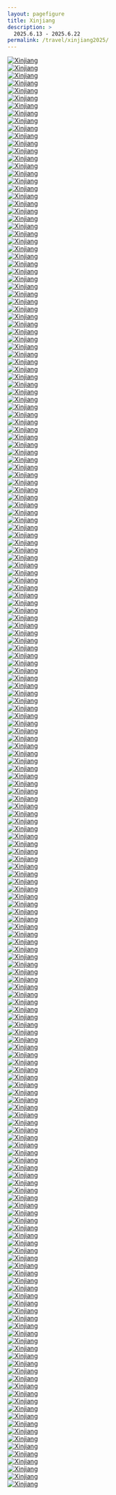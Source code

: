```yaml
---
layout: pagefigure
title: Xinjiang
description: >
  2025.6.13 - 2025.6.22
permalink: /travel/xinjiang2025/
---
```


<div class="figure-grid">
<div class="figure-grid-sizer"></div>
<div class="figure-grid-item">
        <a href="https://travelfigure.rayleigh-lin.top/2025/Xinjiang/_RAY7546-已增强-降噪.webp" data-lightbox="roadtrip" class="image-link">
        <img class="lozad" 
             data-src="https://travelfigure.rayleigh-lin.top/2025/XinjiangC/_RAY7546-已增强-降噪.webp"
             alt="Xinjiang"/>
        </a>
</div>
<div class="figure-grid-item">
        <a href="https://travelfigure.rayleigh-lin.top/2025/Xinjiang/_RAY7872-已增强-降噪.webp" data-lightbox="roadtrip" class="image-link">
        <img class="lozad" 
             data-src="https://travelfigure.rayleigh-lin.top/2025/XinjiangC/_RAY7872-已增强-降噪.webp"
             alt="Xinjiang"/>
        </a>
</div>
<div class="figure-grid-item">
        <a href="https://travelfigure.rayleigh-lin.top/2025/Xinjiang/_RAY6845-已增强-降噪.webp" data-lightbox="roadtrip" class="image-link">
        <img class="lozad" 
             data-src="https://travelfigure.rayleigh-lin.top/2025/XinjiangC/_RAY6845-已增强-降噪.webp"
             alt="Xinjiang"/>
        </a>
</div>
<div class="figure-grid-item">
        <a href="https://travelfigure.rayleigh-lin.top/2025/Xinjiang/_RAY7518-已增强-降噪.webp" data-lightbox="roadtrip" class="image-link">
        <img class="lozad" 
             data-src="https://travelfigure.rayleigh-lin.top/2025/XinjiangC/_RAY7518-已增强-降噪.webp"
             alt="Xinjiang"/>
        </a>
</div>
<div class="figure-grid-item">
        <a href="https://travelfigure.rayleigh-lin.top/2025/Xinjiang/_RAY8492-已增强-降噪.webp" data-lightbox="roadtrip" class="image-link">
        <img class="lozad" 
             data-src="https://travelfigure.rayleigh-lin.top/2025/XinjiangC/_RAY8492-已增强-降噪.webp"
             alt="Xinjiang"/>
        </a>
</div>
<div class="figure-grid-item">
        <a href="https://travelfigure.rayleigh-lin.top/2025/Xinjiang/_RAY7601-已增强-降噪.webp" data-lightbox="roadtrip" class="image-link">
        <img class="lozad" 
             data-src="https://travelfigure.rayleigh-lin.top/2025/XinjiangC/_RAY7601-已增强-降噪.webp"
             alt="Xinjiang"/>
        </a>
</div>
<div class="figure-grid-item">
        <a href="https://travelfigure.rayleigh-lin.top/2025/Xinjiang/_RAY8092-已增强-降噪.webp" data-lightbox="roadtrip" class="image-link">
        <img class="lozad" 
             data-src="https://travelfigure.rayleigh-lin.top/2025/XinjiangC/_RAY8092-已增强-降噪.webp"
             alt="Xinjiang"/>
        </a>
</div>
<div class="figure-grid-item">
        <a href="https://travelfigure.rayleigh-lin.top/2025/Xinjiang/_RAY7243-已增强-降噪.webp" data-lightbox="roadtrip" class="image-link">
        <img class="lozad" 
             data-src="https://travelfigure.rayleigh-lin.top/2025/XinjiangC/_RAY7243-已增强-降噪.webp"
             alt="Xinjiang"/>
        </a>
</div>
<div class="figure-grid-item">
        <a href="https://travelfigure.rayleigh-lin.top/2025/Xinjiang/_RAY7344-已增强-降噪.webp" data-lightbox="roadtrip" class="image-link">
        <img class="lozad" 
             data-src="https://travelfigure.rayleigh-lin.top/2025/XinjiangC/_RAY7344-已增强-降噪.webp"
             alt="Xinjiang"/>
        </a>
</div>
<div class="figure-grid-item">
        <a href="https://travelfigure.rayleigh-lin.top/2025/Xinjiang/_RAY6862-已增强-降噪.webp" data-lightbox="roadtrip" class="image-link">
        <img class="lozad" 
             data-src="https://travelfigure.rayleigh-lin.top/2025/XinjiangC/_RAY6862-已增强-降噪.webp"
             alt="Xinjiang"/>
        </a>
</div>
<div class="figure-grid-item">
        <a href="https://travelfigure.rayleigh-lin.top/2025/Xinjiang/_RAY7942-Pano.webp" data-lightbox="roadtrip" class="image-link">
        <img class="lozad" 
             data-src="https://travelfigure.rayleigh-lin.top/2025/XinjiangC/_RAY7942-Pano.webp"
             alt="Xinjiang"/>
        </a>
</div>
<div class="figure-grid-item">
        <a href="https://travelfigure.rayleigh-lin.top/2025/Xinjiang/_RAY7334-已增强-降噪.webp" data-lightbox="roadtrip" class="image-link">
        <img class="lozad" 
             data-src="https://travelfigure.rayleigh-lin.top/2025/XinjiangC/_RAY7334-已增强-降噪.webp"
             alt="Xinjiang"/>
        </a>
</div>
<div class="figure-grid-item">
        <a href="https://travelfigure.rayleigh-lin.top/2025/Xinjiang/_RAY6850-已增强-降噪.webp" data-lightbox="roadtrip" class="image-link">
        <img class="lozad" 
             data-src="https://travelfigure.rayleigh-lin.top/2025/XinjiangC/_RAY6850-已增强-降噪.webp"
             alt="Xinjiang"/>
        </a>
</div>
<div class="figure-grid-item">
        <a href="https://travelfigure.rayleigh-lin.top/2025/Xinjiang/_RAY7299-已增强-降噪.webp" data-lightbox="roadtrip" class="image-link">
        <img class="lozad" 
             data-src="https://travelfigure.rayleigh-lin.top/2025/XinjiangC/_RAY7299-已增强-降噪.webp"
             alt="Xinjiang"/>
        </a>
</div>
<div class="figure-grid-item">
        <a href="https://travelfigure.rayleigh-lin.top/2025/Xinjiang/_RAY8487-已增强-降噪.webp" data-lightbox="roadtrip" class="image-link">
        <img class="lozad" 
             data-src="https://travelfigure.rayleigh-lin.top/2025/XinjiangC/_RAY8487-已增强-降噪.webp"
             alt="Xinjiang"/>
        </a>
</div>
<div class="figure-grid-item">
        <a href="https://travelfigure.rayleigh-lin.top/2025/Xinjiang/_RAY8518-已增强-降噪.webp" data-lightbox="roadtrip" class="image-link">
        <img class="lozad" 
             data-src="https://travelfigure.rayleigh-lin.top/2025/XinjiangC/_RAY8518-已增强-降噪.webp"
             alt="Xinjiang"/>
        </a>
</div>
<div class="figure-grid-item">
        <a href="https://travelfigure.rayleigh-lin.top/2025/Xinjiang/_RAY7599-已增强-降噪.webp" data-lightbox="roadtrip" class="image-link">
        <img class="lozad" 
             data-src="https://travelfigure.rayleigh-lin.top/2025/XinjiangC/_RAY7599-已增强-降噪.webp"
             alt="Xinjiang"/>
        </a>
</div>
<div class="figure-grid-item">
        <a href="https://travelfigure.rayleigh-lin.top/2025/Xinjiang/_RAY7900-已增强-降噪.webp" data-lightbox="roadtrip" class="image-link">
        <img class="lozad" 
             data-src="https://travelfigure.rayleigh-lin.top/2025/XinjiangC/_RAY7900-已增强-降噪.webp"
             alt="Xinjiang"/>
        </a>
</div>
<div class="figure-grid-item">
        <a href="https://travelfigure.rayleigh-lin.top/2025/Xinjiang/_RAY7444-已增强-降噪.webp" data-lightbox="roadtrip" class="image-link">
        <img class="lozad" 
             data-src="https://travelfigure.rayleigh-lin.top/2025/XinjiangC/_RAY7444-已增强-降噪.webp"
             alt="Xinjiang"/>
        </a>
</div>
<div class="figure-grid-item">
        <a href="https://travelfigure.rayleigh-lin.top/2025/Xinjiang/_RAY7114-已增强-降噪.webp" data-lightbox="roadtrip" class="image-link">
        <img class="lozad" 
             data-src="https://travelfigure.rayleigh-lin.top/2025/XinjiangC/_RAY7114-已增强-降噪.webp"
             alt="Xinjiang"/>
        </a>
</div>
<div class="figure-grid-item">
        <a href="https://travelfigure.rayleigh-lin.top/2025/Xinjiang/_RAY8101-已增强-降噪.webp" data-lightbox="roadtrip" class="image-link">
        <img class="lozad" 
             data-src="https://travelfigure.rayleigh-lin.top/2025/XinjiangC/_RAY8101-已增强-降噪.webp"
             alt="Xinjiang"/>
        </a>
</div>
<div class="figure-grid-item">
        <a href="https://travelfigure.rayleigh-lin.top/2025/Xinjiang/_RAY7556-已增强-降噪.webp" data-lightbox="roadtrip" class="image-link">
        <img class="lozad" 
             data-src="https://travelfigure.rayleigh-lin.top/2025/XinjiangC/_RAY7556-已增强-降噪.webp"
             alt="Xinjiang"/>
        </a>
</div>
<div class="figure-grid-item">
        <a href="https://travelfigure.rayleigh-lin.top/2025/Xinjiang/_RAY8421-已增强-降噪.webp" data-lightbox="roadtrip" class="image-link">
        <img class="lozad" 
             data-src="https://travelfigure.rayleigh-lin.top/2025/XinjiangC/_RAY8421-已增强-降噪.webp"
             alt="Xinjiang"/>
        </a>
</div>
<div class="figure-grid-item">
        <a href="https://travelfigure.rayleigh-lin.top/2025/Xinjiang/_RAY7741-已增强-降噪.webp" data-lightbox="roadtrip" class="image-link">
        <img class="lozad" 
             data-src="https://travelfigure.rayleigh-lin.top/2025/XinjiangC/_RAY7741-已增强-降噪.webp"
             alt="Xinjiang"/>
        </a>
</div>
<div class="figure-grid-item">
        <a href="https://travelfigure.rayleigh-lin.top/2025/Xinjiang/_RAY7578-已增强-降噪.webp" data-lightbox="roadtrip" class="image-link">
        <img class="lozad" 
             data-src="https://travelfigure.rayleigh-lin.top/2025/XinjiangC/_RAY7578-已增强-降噪.webp"
             alt="Xinjiang"/>
        </a>
</div>
<div class="figure-grid-item">
        <a href="https://travelfigure.rayleigh-lin.top/2025/Xinjiang/_RAY7636-已增强-降噪.webp" data-lightbox="roadtrip" class="image-link">
        <img class="lozad" 
             data-src="https://travelfigure.rayleigh-lin.top/2025/XinjiangC/_RAY7636-已增强-降噪.webp"
             alt="Xinjiang"/>
        </a>
</div>
<div class="figure-grid-item">
        <a href="https://travelfigure.rayleigh-lin.top/2025/Xinjiang/_RAY7754-已增强-降噪.webp" data-lightbox="roadtrip" class="image-link">
        <img class="lozad" 
             data-src="https://travelfigure.rayleigh-lin.top/2025/XinjiangC/_RAY7754-已增强-降噪.webp"
             alt="Xinjiang"/>
        </a>
</div>
<div class="figure-grid-item">
        <a href="https://travelfigure.rayleigh-lin.top/2025/Xinjiang/_RAY7289-已增强-降噪.webp" data-lightbox="roadtrip" class="image-link">
        <img class="lozad" 
             data-src="https://travelfigure.rayleigh-lin.top/2025/XinjiangC/_RAY7289-已增强-降噪.webp"
             alt="Xinjiang"/>
        </a>
</div>
<div class="figure-grid-item">
        <a href="https://travelfigure.rayleigh-lin.top/2025/Xinjiang/_RAY7404.webp" data-lightbox="roadtrip" class="image-link">
        <img class="lozad" 
             data-src="https://travelfigure.rayleigh-lin.top/2025/XinjiangC/_RAY7404.webp"
             alt="Xinjiang"/>
        </a>
</div>
<div class="figure-grid-item">
        <a href="https://travelfigure.rayleigh-lin.top/2025/Xinjiang/_RAY7998-已增强-降噪.webp" data-lightbox="roadtrip" class="image-link">
        <img class="lozad" 
             data-src="https://travelfigure.rayleigh-lin.top/2025/XinjiangC/_RAY7998-已增强-降噪.webp"
             alt="Xinjiang"/>
        </a>
</div>
<div class="figure-grid-item">
        <a href="https://travelfigure.rayleigh-lin.top/2025/Xinjiang/_RAY7190-已增强-降噪.webp" data-lightbox="roadtrip" class="image-link">
        <img class="lozad" 
             data-src="https://travelfigure.rayleigh-lin.top/2025/XinjiangC/_RAY7190-已增强-降噪.webp"
             alt="Xinjiang"/>
        </a>
</div>
<div class="figure-grid-item">
        <a href="https://travelfigure.rayleigh-lin.top/2025/Xinjiang/_RAY7716-已增强-降噪.webp" data-lightbox="roadtrip" class="image-link">
        <img class="lozad" 
             data-src="https://travelfigure.rayleigh-lin.top/2025/XinjiangC/_RAY7716-已增强-降噪.webp"
             alt="Xinjiang"/>
        </a>
</div>
<div class="figure-grid-item">
        <a href="https://travelfigure.rayleigh-lin.top/2025/Xinjiang/_RAY7604-已增强-降噪.webp" data-lightbox="roadtrip" class="image-link">
        <img class="lozad" 
             data-src="https://travelfigure.rayleigh-lin.top/2025/XinjiangC/_RAY7604-已增强-降噪.webp"
             alt="Xinjiang"/>
        </a>
</div>
<div class="figure-grid-item">
        <a href="https://travelfigure.rayleigh-lin.top/2025/Xinjiang/_RAY7295-已增强-降噪.webp" data-lightbox="roadtrip" class="image-link">
        <img class="lozad" 
             data-src="https://travelfigure.rayleigh-lin.top/2025/XinjiangC/_RAY7295-已增强-降噪.webp"
             alt="Xinjiang"/>
        </a>
</div>
<div class="figure-grid-item">
        <a href="https://travelfigure.rayleigh-lin.top/2025/Xinjiang/_RAY7845-已增强-降噪.webp" data-lightbox="roadtrip" class="image-link">
        <img class="lozad" 
             data-src="https://travelfigure.rayleigh-lin.top/2025/XinjiangC/_RAY7845-已增强-降噪.webp"
             alt="Xinjiang"/>
        </a>
</div>
<div class="figure-grid-item">
        <a href="https://travelfigure.rayleigh-lin.top/2025/Xinjiang/_RAY7309-已增强-降噪.webp" data-lightbox="roadtrip" class="image-link">
        <img class="lozad" 
             data-src="https://travelfigure.rayleigh-lin.top/2025/XinjiangC/_RAY7309-已增强-降噪.webp"
             alt="Xinjiang"/>
        </a>
</div>
<div class="figure-grid-item">
        <a href="https://travelfigure.rayleigh-lin.top/2025/Xinjiang/_RAY7333-Pano.webp" data-lightbox="roadtrip" class="image-link">
        <img class="lozad" 
             data-src="https://travelfigure.rayleigh-lin.top/2025/XinjiangC/_RAY7333-Pano.webp"
             alt="Xinjiang"/>
        </a>
</div>
<div class="figure-grid-item">
        <a href="https://travelfigure.rayleigh-lin.top/2025/Xinjiang/_RAY8539-已增强-降噪.webp" data-lightbox="roadtrip" class="image-link">
        <img class="lozad" 
             data-src="https://travelfigure.rayleigh-lin.top/2025/XinjiangC/_RAY8539-已增强-降噪.webp"
             alt="Xinjiang"/>
        </a>
</div>
<div class="figure-grid-item">
        <a href="https://travelfigure.rayleigh-lin.top/2025/Xinjiang/_RAY7102-已增强-降噪.webp" data-lightbox="roadtrip" class="image-link">
        <img class="lozad" 
             data-src="https://travelfigure.rayleigh-lin.top/2025/XinjiangC/_RAY7102-已增强-降噪.webp"
             alt="Xinjiang"/>
        </a>
</div>
<div class="figure-grid-item">
        <a href="https://travelfigure.rayleigh-lin.top/2025/Xinjiang/_RAY8088-已增强-降噪.webp" data-lightbox="roadtrip" class="image-link">
        <img class="lozad" 
             data-src="https://travelfigure.rayleigh-lin.top/2025/XinjiangC/_RAY8088-已增强-降噪.webp"
             alt="Xinjiang"/>
        </a>
</div>
<div class="figure-grid-item">
        <a href="https://travelfigure.rayleigh-lin.top/2025/Xinjiang/_RAY7060-已增强-降噪.webp" data-lightbox="roadtrip" class="image-link">
        <img class="lozad" 
             data-src="https://travelfigure.rayleigh-lin.top/2025/XinjiangC/_RAY7060-已增强-降噪.webp"
             alt="Xinjiang"/>
        </a>
</div>
<div class="figure-grid-item">
        <a href="https://travelfigure.rayleigh-lin.top/2025/Xinjiang/_RAY8167-已增强-降噪.webp" data-lightbox="roadtrip" class="image-link">
        <img class="lozad" 
             data-src="https://travelfigure.rayleigh-lin.top/2025/XinjiangC/_RAY8167-已增强-降噪.webp"
             alt="Xinjiang"/>
        </a>
</div>
<div class="figure-grid-item">
        <a href="https://travelfigure.rayleigh-lin.top/2025/Xinjiang/_RAY7757-已增强-降噪.webp" data-lightbox="roadtrip" class="image-link">
        <img class="lozad" 
             data-src="https://travelfigure.rayleigh-lin.top/2025/XinjiangC/_RAY7757-已增强-降噪.webp"
             alt="Xinjiang"/>
        </a>
</div>
<div class="figure-grid-item">
        <a href="https://travelfigure.rayleigh-lin.top/2025/Xinjiang/_RAY7365-已增强-降噪.webp" data-lightbox="roadtrip" class="image-link">
        <img class="lozad" 
             data-src="https://travelfigure.rayleigh-lin.top/2025/XinjiangC/_RAY7365-已增强-降噪.webp"
             alt="Xinjiang"/>
        </a>
</div>
<div class="figure-grid-item">
        <a href="https://travelfigure.rayleigh-lin.top/2025/Xinjiang/_RAY7635-已增强-降噪.webp" data-lightbox="roadtrip" class="image-link">
        <img class="lozad" 
             data-src="https://travelfigure.rayleigh-lin.top/2025/XinjiangC/_RAY7635-已增强-降噪.webp"
             alt="Xinjiang"/>
        </a>
</div>
<div class="figure-grid-item">
        <a href="https://travelfigure.rayleigh-lin.top/2025/Xinjiang/_RAY7419-已增强-降噪.webp" data-lightbox="roadtrip" class="image-link">
        <img class="lozad" 
             data-src="https://travelfigure.rayleigh-lin.top/2025/XinjiangC/_RAY7419-已增强-降噪.webp"
             alt="Xinjiang"/>
        </a>
</div>
<div class="figure-grid-item">
        <a href="https://travelfigure.rayleigh-lin.top/2025/Xinjiang/_RAY8259-已增强-降噪.webp" data-lightbox="roadtrip" class="image-link">
        <img class="lozad" 
             data-src="https://travelfigure.rayleigh-lin.top/2025/XinjiangC/_RAY8259-已增强-降噪.webp"
             alt="Xinjiang"/>
        </a>
</div>
<div class="figure-grid-item">
        <a href="https://travelfigure.rayleigh-lin.top/2025/Xinjiang/_RAY7019-已增强-降噪.webp" data-lightbox="roadtrip" class="image-link">
        <img class="lozad" 
             data-src="https://travelfigure.rayleigh-lin.top/2025/XinjiangC/_RAY7019-已增强-降噪.webp"
             alt="Xinjiang"/>
        </a>
</div>
<div class="figure-grid-item">
        <a href="https://travelfigure.rayleigh-lin.top/2025/Xinjiang/_RAY7037-已增强-降噪.webp" data-lightbox="roadtrip" class="image-link">
        <img class="lozad" 
             data-src="https://travelfigure.rayleigh-lin.top/2025/XinjiangC/_RAY7037-已增强-降噪.webp"
             alt="Xinjiang"/>
        </a>
</div>
<div class="figure-grid-item">
        <a href="https://travelfigure.rayleigh-lin.top/2025/Xinjiang/_RAY7391-已增强-降噪.webp" data-lightbox="roadtrip" class="image-link">
        <img class="lozad" 
             data-src="https://travelfigure.rayleigh-lin.top/2025/XinjiangC/_RAY7391-已增强-降噪.webp"
             alt="Xinjiang"/>
        </a>
</div>
<div class="figure-grid-item">
        <a href="https://travelfigure.rayleigh-lin.top/2025/Xinjiang/_RAY7070-已增强-降噪.webp" data-lightbox="roadtrip" class="image-link">
        <img class="lozad" 
             data-src="https://travelfigure.rayleigh-lin.top/2025/XinjiangC/_RAY7070-已增强-降噪.webp"
             alt="Xinjiang"/>
        </a>
</div>
<div class="figure-grid-item">
        <a href="https://travelfigure.rayleigh-lin.top/2025/Xinjiang/_RAY7769-已增强-降噪.webp" data-lightbox="roadtrip" class="image-link">
        <img class="lozad" 
             data-src="https://travelfigure.rayleigh-lin.top/2025/XinjiangC/_RAY7769-已增强-降噪.webp"
             alt="Xinjiang"/>
        </a>
</div>
<div class="figure-grid-item">
        <a href="https://travelfigure.rayleigh-lin.top/2025/Xinjiang/_RAY7305-已增强-降噪.webp" data-lightbox="roadtrip" class="image-link">
        <img class="lozad" 
             data-src="https://travelfigure.rayleigh-lin.top/2025/XinjiangC/_RAY7305-已增强-降噪.webp"
             alt="Xinjiang"/>
        </a>
</div>
<div class="figure-grid-item">
        <a href="https://travelfigure.rayleigh-lin.top/2025/Xinjiang/_RAY7958-已增强-降噪.webp" data-lightbox="roadtrip" class="image-link">
        <img class="lozad" 
             data-src="https://travelfigure.rayleigh-lin.top/2025/XinjiangC/_RAY7958-已增强-降噪.webp"
             alt="Xinjiang"/>
        </a>
</div>
<div class="figure-grid-item">
        <a href="https://travelfigure.rayleigh-lin.top/2025/Xinjiang/_RAY7737-已增强-降噪.webp" data-lightbox="roadtrip" class="image-link">
        <img class="lozad" 
             data-src="https://travelfigure.rayleigh-lin.top/2025/XinjiangC/_RAY7737-已增强-降噪.webp"
             alt="Xinjiang"/>
        </a>
</div>
<div class="figure-grid-item">
        <a href="https://travelfigure.rayleigh-lin.top/2025/Xinjiang/_RAY7625-已增强-降噪.webp" data-lightbox="roadtrip" class="image-link">
        <img class="lozad" 
             data-src="https://travelfigure.rayleigh-lin.top/2025/XinjiangC/_RAY7625-已增强-降噪.webp"
             alt="Xinjiang"/>
        </a>
</div>
<div class="figure-grid-item">
        <a href="https://travelfigure.rayleigh-lin.top/2025/Xinjiang/_RAY7375-已增强-降噪.webp" data-lightbox="roadtrip" class="image-link">
        <img class="lozad" 
             data-src="https://travelfigure.rayleigh-lin.top/2025/XinjiangC/_RAY7375-已增强-降噪.webp"
             alt="Xinjiang"/>
        </a>
</div>
<div class="figure-grid-item">
        <a href="https://travelfigure.rayleigh-lin.top/2025/Xinjiang/_RAY8484-已增强-降噪.webp" data-lightbox="roadtrip" class="image-link">
        <img class="lozad" 
             data-src="https://travelfigure.rayleigh-lin.top/2025/XinjiangC/_RAY8484-已增强-降噪.webp"
             alt="Xinjiang"/>
        </a>
</div>
<div class="figure-grid-item">
        <a href="https://travelfigure.rayleigh-lin.top/2025/Xinjiang/_RAY8529-已增强-降噪.webp" data-lightbox="roadtrip" class="image-link">
        <img class="lozad" 
             data-src="https://travelfigure.rayleigh-lin.top/2025/XinjiangC/_RAY8529-已增强-降噪.webp"
             alt="Xinjiang"/>
        </a>
</div>
<div class="figure-grid-item">
        <a href="https://travelfigure.rayleigh-lin.top/2025/Xinjiang/_RAY8322-已增强-降噪.webp" data-lightbox="roadtrip" class="image-link">
        <img class="lozad" 
             data-src="https://travelfigure.rayleigh-lin.top/2025/XinjiangC/_RAY8322-已增强-降噪.webp"
             alt="Xinjiang"/>
        </a>
</div>
<div class="figure-grid-item">
        <a href="https://travelfigure.rayleigh-lin.top/2025/Xinjiang/_RAY6861-已增强-降噪.webp" data-lightbox="roadtrip" class="image-link">
        <img class="lozad" 
             data-src="https://travelfigure.rayleigh-lin.top/2025/XinjiangC/_RAY6861-已增强-降噪.webp"
             alt="Xinjiang"/>
        </a>
</div>
<div class="figure-grid-item">
        <a href="https://travelfigure.rayleigh-lin.top/2025/Xinjiang/_RAY7135-已增强-降噪.webp" data-lightbox="roadtrip" class="image-link">
        <img class="lozad" 
             data-src="https://travelfigure.rayleigh-lin.top/2025/XinjiangC/_RAY7135-已增强-降噪.webp"
             alt="Xinjiang"/>
        </a>
</div>
<div class="figure-grid-item">
        <a href="https://travelfigure.rayleigh-lin.top/2025/Xinjiang/_RAY7415-已增强-降噪.webp" data-lightbox="roadtrip" class="image-link">
        <img class="lozad" 
             data-src="https://travelfigure.rayleigh-lin.top/2025/XinjiangC/_RAY7415-已增强-降噪.webp"
             alt="Xinjiang"/>
        </a>
</div>
<div class="figure-grid-item">
        <a href="https://travelfigure.rayleigh-lin.top/2025/Xinjiang/_RAY7145-已增强-降噪.webp" data-lightbox="roadtrip" class="image-link">
        <img class="lozad" 
             data-src="https://travelfigure.rayleigh-lin.top/2025/XinjiangC/_RAY7145-已增强-降噪.webp"
             alt="Xinjiang"/>
        </a>
</div>
<div class="figure-grid-item">
        <a href="https://travelfigure.rayleigh-lin.top/2025/Xinjiang/_RAY7722-已增强-降噪.webp" data-lightbox="roadtrip" class="image-link">
        <img class="lozad" 
             data-src="https://travelfigure.rayleigh-lin.top/2025/XinjiangC/_RAY7722-已增强-降噪.webp"
             alt="Xinjiang"/>
        </a>
</div>
<div class="figure-grid-item">
        <a href="https://travelfigure.rayleigh-lin.top/2025/Xinjiang/_RAY7356-Pano.webp" data-lightbox="roadtrip" class="image-link">
        <img class="lozad" 
             data-src="https://travelfigure.rayleigh-lin.top/2025/XinjiangC/_RAY7356-Pano.webp"
             alt="Xinjiang"/>
        </a>
</div>
<div class="figure-grid-item">
        <a href="https://travelfigure.rayleigh-lin.top/2025/Xinjiang/_RAY7065-已增强-降噪.webp" data-lightbox="roadtrip" class="image-link">
        <img class="lozad" 
             data-src="https://travelfigure.rayleigh-lin.top/2025/XinjiangC/_RAY7065-已增强-降噪.webp"
             alt="Xinjiang"/>
        </a>
</div>
<div class="figure-grid-item">
        <a href="https://travelfigure.rayleigh-lin.top/2025/Xinjiang/_RAY7107-已增强-降噪.webp" data-lightbox="roadtrip" class="image-link">
        <img class="lozad" 
             data-src="https://travelfigure.rayleigh-lin.top/2025/XinjiangC/_RAY7107-已增强-降噪.webp"
             alt="Xinjiang"/>
        </a>
</div>
<div class="figure-grid-item">
        <a href="https://travelfigure.rayleigh-lin.top/2025/Xinjiang/_RAY7767-已增强-降噪.webp" data-lightbox="roadtrip" class="image-link">
        <img class="lozad" 
             data-src="https://travelfigure.rayleigh-lin.top/2025/XinjiangC/_RAY7767-已增强-降噪.webp"
             alt="Xinjiang"/>
        </a>
</div>
<div class="figure-grid-item">
        <a href="https://travelfigure.rayleigh-lin.top/2025/Xinjiang/_RAY6911-已增强-降噪.webp" data-lightbox="roadtrip" class="image-link">
        <img class="lozad" 
             data-src="https://travelfigure.rayleigh-lin.top/2025/XinjiangC/_RAY6911-已增强-降噪.webp"
             alt="Xinjiang"/>
        </a>
</div>
<div class="figure-grid-item">
        <a href="https://travelfigure.rayleigh-lin.top/2025/Xinjiang/_RAY7956-已增强-降噪.webp" data-lightbox="roadtrip" class="image-link">
        <img class="lozad" 
             data-src="https://travelfigure.rayleigh-lin.top/2025/XinjiangC/_RAY7956-已增强-降噪.webp"
             alt="Xinjiang"/>
        </a>
</div>
<div class="figure-grid-item">
        <a href="https://travelfigure.rayleigh-lin.top/2025/Xinjiang/_RAY7269-已增强-降噪.webp" data-lightbox="roadtrip" class="image-link">
        <img class="lozad" 
             data-src="https://travelfigure.rayleigh-lin.top/2025/XinjiangC/_RAY7269-已增强-降噪.webp"
             alt="Xinjiang"/>
        </a>
</div>
<div class="figure-grid-item">
        <a href="https://travelfigure.rayleigh-lin.top/2025/Xinjiang/_RAY7669-已增强-降噪.webp" data-lightbox="roadtrip" class="image-link">
        <img class="lozad" 
             data-src="https://travelfigure.rayleigh-lin.top/2025/XinjiangC/_RAY7669-已增强-降噪.webp"
             alt="Xinjiang"/>
        </a>
</div>
<div class="figure-grid-item">
        <a href="https://travelfigure.rayleigh-lin.top/2025/Xinjiang/_RAY7170-已增强-降噪.webp" data-lightbox="roadtrip" class="image-link">
        <img class="lozad" 
             data-src="https://travelfigure.rayleigh-lin.top/2025/XinjiangC/_RAY7170-已增强-降噪.webp"
             alt="Xinjiang"/>
        </a>
</div>
<div class="figure-grid-item">
        <a href="https://travelfigure.rayleigh-lin.top/2025/Xinjiang/_RAY7542-已增强-降噪.webp" data-lightbox="roadtrip" class="image-link">
        <img class="lozad" 
             data-src="https://travelfigure.rayleigh-lin.top/2025/XinjiangC/_RAY7542-已增强-降噪.webp"
             alt="Xinjiang"/>
        </a>
</div>
<div class="figure-grid-item">
        <a href="https://travelfigure.rayleigh-lin.top/2025/Xinjiang/_RAY7781-Pano.webp" data-lightbox="roadtrip" class="image-link">
        <img class="lozad" 
             data-src="https://travelfigure.rayleigh-lin.top/2025/XinjiangC/_RAY7781-Pano.webp"
             alt="Xinjiang"/>
        </a>
</div>
<div class="figure-grid-item">
        <a href="https://travelfigure.rayleigh-lin.top/2025/Xinjiang/_RAY7445-已增强-降噪.webp" data-lightbox="roadtrip" class="image-link">
        <img class="lozad" 
             data-src="https://travelfigure.rayleigh-lin.top/2025/XinjiangC/_RAY7445-已增强-降噪.webp"
             alt="Xinjiang"/>
        </a>
</div>
<div class="figure-grid-item">
        <a href="https://travelfigure.rayleigh-lin.top/2025/Xinjiang/_RAY8450-已增强-降噪.webp" data-lightbox="roadtrip" class="image-link">
        <img class="lozad" 
             data-src="https://travelfigure.rayleigh-lin.top/2025/XinjiangC/_RAY8450-已增强-降噪.webp"
             alt="Xinjiang"/>
        </a>
</div>
<div class="figure-grid-item">
        <a href="https://travelfigure.rayleigh-lin.top/2025/Xinjiang/_RAY6892-Pano.webp" data-lightbox="roadtrip" class="image-link">
        <img class="lozad" 
             data-src="https://travelfigure.rayleigh-lin.top/2025/XinjiangC/_RAY6892-Pano.webp"
             alt="Xinjiang"/>
        </a>
</div>
<div class="figure-grid-item">
        <a href="https://travelfigure.rayleigh-lin.top/2025/Xinjiang/_RAY8483-已增强-降噪.webp" data-lightbox="roadtrip" class="image-link">
        <img class="lozad" 
             data-src="https://travelfigure.rayleigh-lin.top/2025/XinjiangC/_RAY8483-已增强-降噪.webp"
             alt="Xinjiang"/>
        </a>
</div>
<div class="figure-grid-item">
        <a href="https://travelfigure.rayleigh-lin.top/2025/Xinjiang/_RAY7496-已增强-降噪.webp" data-lightbox="roadtrip" class="image-link">
        <img class="lozad" 
             data-src="https://travelfigure.rayleigh-lin.top/2025/XinjiangC/_RAY7496-已增强-降噪.webp"
             alt="Xinjiang"/>
        </a>
</div>
<div class="figure-grid-item">
        <a href="https://travelfigure.rayleigh-lin.top/2025/Xinjiang/_RAY7393-已增强-降噪.webp" data-lightbox="roadtrip" class="image-link">
        <img class="lozad" 
             data-src="https://travelfigure.rayleigh-lin.top/2025/XinjiangC/_RAY7393-已增强-降噪.webp"
             alt="Xinjiang"/>
        </a>
</div>
<div class="figure-grid-item">
        <a href="https://travelfigure.rayleigh-lin.top/2025/Xinjiang/_RAY7598-已增强-降噪.webp" data-lightbox="roadtrip" class="image-link">
        <img class="lozad" 
             data-src="https://travelfigure.rayleigh-lin.top/2025/XinjiangC/_RAY7598-已增强-降噪.webp"
             alt="Xinjiang"/>
        </a>
</div>
<div class="figure-grid-item">
        <a href="https://travelfigure.rayleigh-lin.top/2025/Xinjiang/_RAY7109-已增强-降噪.webp" data-lightbox="roadtrip" class="image-link">
        <img class="lozad" 
             data-src="https://travelfigure.rayleigh-lin.top/2025/XinjiangC/_RAY7109-已增强-降噪.webp"
             alt="Xinjiang"/>
        </a>
</div>
<div class="figure-grid-item">
        <a href="https://travelfigure.rayleigh-lin.top/2025/Xinjiang/_RAY6866-已增强-降噪.webp" data-lightbox="roadtrip" class="image-link">
        <img class="lozad" 
             data-src="https://travelfigure.rayleigh-lin.top/2025/XinjiangC/_RAY6866-已增强-降噪.webp"
             alt="Xinjiang"/>
        </a>
</div>
<div class="figure-grid-item">
        <a href="https://travelfigure.rayleigh-lin.top/2025/Xinjiang/_RAY7429-已增强-降噪.webp" data-lightbox="roadtrip" class="image-link">
        <img class="lozad" 
             data-src="https://travelfigure.rayleigh-lin.top/2025/XinjiangC/_RAY7429-已增强-降噪.webp"
             alt="Xinjiang"/>
        </a>
</div>
<div class="figure-grid-item">
        <a href="https://travelfigure.rayleigh-lin.top/2025/Xinjiang/_RAY7072-已增强-降噪.webp" data-lightbox="roadtrip" class="image-link">
        <img class="lozad" 
             data-src="https://travelfigure.rayleigh-lin.top/2025/XinjiangC/_RAY7072-已增强-降噪.webp"
             alt="Xinjiang"/>
        </a>
</div>
<div class="figure-grid-item">
        <a href="https://travelfigure.rayleigh-lin.top/2025/Xinjiang/_RAY8537-已增强-降噪.webp" data-lightbox="roadtrip" class="image-link">
        <img class="lozad" 
             data-src="https://travelfigure.rayleigh-lin.top/2025/XinjiangC/_RAY8537-已增强-降噪.webp"
             alt="Xinjiang"/>
        </a>
</div>
<div class="figure-grid-item">
        <a href="https://travelfigure.rayleigh-lin.top/2025/Xinjiang/_RAY8455-已增强-降噪.webp" data-lightbox="roadtrip" class="image-link">
        <img class="lozad" 
             data-src="https://travelfigure.rayleigh-lin.top/2025/XinjiangC/_RAY8455-已增强-降噪.webp"
             alt="Xinjiang"/>
        </a>
</div>
<div class="figure-grid-item">
        <a href="https://travelfigure.rayleigh-lin.top/2025/Xinjiang/_RAY8425-已增强-降噪.webp" data-lightbox="roadtrip" class="image-link">
        <img class="lozad" 
             data-src="https://travelfigure.rayleigh-lin.top/2025/XinjiangC/_RAY8425-已增强-降噪.webp"
             alt="Xinjiang"/>
        </a>
</div>
<div class="figure-grid-item">
        <a href="https://travelfigure.rayleigh-lin.top/2025/Xinjiang/_RAY7995-已增强-降噪.webp" data-lightbox="roadtrip" class="image-link">
        <img class="lozad" 
             data-src="https://travelfigure.rayleigh-lin.top/2025/XinjiangC/_RAY7995-已增强-降噪.webp"
             alt="Xinjiang"/>
        </a>
</div>
<div class="figure-grid-item">
        <a href="https://travelfigure.rayleigh-lin.top/2025/Xinjiang/_RAY7707-已增强-降噪.webp" data-lightbox="roadtrip" class="image-link">
        <img class="lozad" 
             data-src="https://travelfigure.rayleigh-lin.top/2025/XinjiangC/_RAY7707-已增强-降噪.webp"
             alt="Xinjiang"/>
        </a>
</div>
<div class="figure-grid-item">
        <a href="https://travelfigure.rayleigh-lin.top/2025/Xinjiang/_RAY7181-已增强-降噪.webp" data-lightbox="roadtrip" class="image-link">
        <img class="lozad" 
             data-src="https://travelfigure.rayleigh-lin.top/2025/XinjiangC/_RAY7181-已增强-降噪.webp"
             alt="Xinjiang"/>
        </a>
</div>
<div class="figure-grid-item">
        <a href="https://travelfigure.rayleigh-lin.top/2025/Xinjiang/_RAY7831-已增强-降噪.webp" data-lightbox="roadtrip" class="image-link">
        <img class="lozad" 
             data-src="https://travelfigure.rayleigh-lin.top/2025/XinjiangC/_RAY7831-已增强-降噪.webp"
             alt="Xinjiang"/>
        </a>
</div>
<div class="figure-grid-item">
        <a href="https://travelfigure.rayleigh-lin.top/2025/Xinjiang/_RAY7469-Pano-编辑.webp" data-lightbox="roadtrip" class="image-link">
        <img class="lozad" 
             data-src="https://travelfigure.rayleigh-lin.top/2025/XinjiangC/_RAY7469-Pano-编辑.webp"
             alt="Xinjiang"/>
        </a>
</div>
<div class="figure-grid-item">
        <a href="https://travelfigure.rayleigh-lin.top/2025/Xinjiang/_RAY7383-已增强-降噪.webp" data-lightbox="roadtrip" class="image-link">
        <img class="lozad" 
             data-src="https://travelfigure.rayleigh-lin.top/2025/XinjiangC/_RAY7383-已增强-降噪.webp"
             alt="Xinjiang"/>
        </a>
</div>
<div class="figure-grid-item">
        <a href="https://travelfigure.rayleigh-lin.top/2025/Xinjiang/_RAY7841-已增强-降噪.webp" data-lightbox="roadtrip" class="image-link">
        <img class="lozad" 
             data-src="https://travelfigure.rayleigh-lin.top/2025/XinjiangC/_RAY7841-已增强-降噪.webp"
             alt="Xinjiang"/>
        </a>
</div>
<div class="figure-grid-item">
        <a href="https://travelfigure.rayleigh-lin.top/2025/Xinjiang/_RAY7137-已增强-降噪.webp" data-lightbox="roadtrip" class="image-link">
        <img class="lozad" 
             data-src="https://travelfigure.rayleigh-lin.top/2025/XinjiangC/_RAY7137-已增强-降噪.webp"
             alt="Xinjiang"/>
        </a>
</div>
<div class="figure-grid-item">
        <a href="https://travelfigure.rayleigh-lin.top/2025/Xinjiang/_RAY7086-已增强-降噪.webp" data-lightbox="roadtrip" class="image-link">
        <img class="lozad" 
             data-src="https://travelfigure.rayleigh-lin.top/2025/XinjiangC/_RAY7086-已增强-降噪.webp"
             alt="Xinjiang"/>
        </a>
</div>
<div class="figure-grid-item">
        <a href="https://travelfigure.rayleigh-lin.top/2025/Xinjiang/_RAY8178-Pano.webp" data-lightbox="roadtrip" class="image-link">
        <img class="lozad" 
             data-src="https://travelfigure.rayleigh-lin.top/2025/XinjiangC/_RAY8178-Pano.webp"
             alt="Xinjiang"/>
        </a>
</div>
<div class="figure-grid-item">
        <a href="https://travelfigure.rayleigh-lin.top/2025/Xinjiang/_RAY7886-Pano.webp" data-lightbox="roadtrip" class="image-link">
        <img class="lozad" 
             data-src="https://travelfigure.rayleigh-lin.top/2025/XinjiangC/_RAY7886-Pano.webp"
             alt="Xinjiang"/>
        </a>
</div>
<div class="figure-grid-item">
        <a href="https://travelfigure.rayleigh-lin.top/2025/Xinjiang/_RAY7783-已增强-降噪.webp" data-lightbox="roadtrip" class="image-link">
        <img class="lozad" 
             data-src="https://travelfigure.rayleigh-lin.top/2025/XinjiangC/_RAY7783-已增强-降噪.webp"
             alt="Xinjiang"/>
        </a>
</div>
<div class="figure-grid-item">
        <a href="https://travelfigure.rayleigh-lin.top/2025/Xinjiang/_RAY7175-已增强-降噪.webp" data-lightbox="roadtrip" class="image-link">
        <img class="lozad" 
             data-src="https://travelfigure.rayleigh-lin.top/2025/XinjiangC/_RAY7175-已增强-降噪.webp"
             alt="Xinjiang"/>
        </a>
</div>
<div class="figure-grid-item">
        <a href="https://travelfigure.rayleigh-lin.top/2025/Xinjiang/_RAY7312-已增强-降噪.webp" data-lightbox="roadtrip" class="image-link">
        <img class="lozad" 
             data-src="https://travelfigure.rayleigh-lin.top/2025/XinjiangC/_RAY7312-已增强-降噪.webp"
             alt="Xinjiang"/>
        </a>
</div>
<div class="figure-grid-item">
        <a href="https://travelfigure.rayleigh-lin.top/2025/Xinjiang/_RAY8490-已增强-降噪.webp" data-lightbox="roadtrip" class="image-link">
        <img class="lozad" 
             data-src="https://travelfigure.rayleigh-lin.top/2025/XinjiangC/_RAY8490-已增强-降噪.webp"
             alt="Xinjiang"/>
        </a>
</div>
<div class="figure-grid-item">
        <a href="https://travelfigure.rayleigh-lin.top/2025/Xinjiang/_RAY7631-已增强-降噪.webp" data-lightbox="roadtrip" class="image-link">
        <img class="lozad" 
             data-src="https://travelfigure.rayleigh-lin.top/2025/XinjiangC/_RAY7631-已增强-降噪.webp"
             alt="Xinjiang"/>
        </a>
</div>
<div class="figure-grid-item">
        <a href="https://travelfigure.rayleigh-lin.top/2025/Xinjiang/_RAY7128-已增强-降噪.webp" data-lightbox="roadtrip" class="image-link">
        <img class="lozad" 
             data-src="https://travelfigure.rayleigh-lin.top/2025/XinjiangC/_RAY7128-已增强-降噪.webp"
             alt="Xinjiang"/>
        </a>
</div>
<div class="figure-grid-item">
        <a href="https://travelfigure.rayleigh-lin.top/2025/Xinjiang/_RAY7106-已增强-降噪.webp" data-lightbox="roadtrip" class="image-link">
        <img class="lozad" 
             data-src="https://travelfigure.rayleigh-lin.top/2025/XinjiangC/_RAY7106-已增强-降噪.webp"
             alt="Xinjiang"/>
        </a>
</div>
<div class="figure-grid-item">
        <a href="https://travelfigure.rayleigh-lin.top/2025/Xinjiang/_RAY8238-已增强-降噪.webp" data-lightbox="roadtrip" class="image-link">
        <img class="lozad" 
             data-src="https://travelfigure.rayleigh-lin.top/2025/XinjiangC/_RAY8238-已增强-降噪.webp"
             alt="Xinjiang"/>
        </a>
</div>
<div class="figure-grid-item">
        <a href="https://travelfigure.rayleigh-lin.top/2025/Xinjiang/_RAY8521-已增强-降噪.webp" data-lightbox="roadtrip" class="image-link">
        <img class="lozad" 
             data-src="https://travelfigure.rayleigh-lin.top/2025/XinjiangC/_RAY8521-已增强-降噪.webp"
             alt="Xinjiang"/>
        </a>
</div>
<div class="figure-grid-item">
        <a href="https://travelfigure.rayleigh-lin.top/2025/Xinjiang/_RAY7219-Pano.webp" data-lightbox="roadtrip" class="image-link">
        <img class="lozad" 
             data-src="https://travelfigure.rayleigh-lin.top/2025/XinjiangC/_RAY7219-Pano.webp"
             alt="Xinjiang"/>
        </a>
</div>
<div class="figure-grid-item">
        <a href="https://travelfigure.rayleigh-lin.top/2025/Xinjiang/_RAY8090-已增强-降噪.webp" data-lightbox="roadtrip" class="image-link">
        <img class="lozad" 
             data-src="https://travelfigure.rayleigh-lin.top/2025/XinjiangC/_RAY8090-已增强-降噪.webp"
             alt="Xinjiang"/>
        </a>
</div>
<div class="figure-grid-item">
        <a href="https://travelfigure.rayleigh-lin.top/2025/Xinjiang/_RAY7414-已增强-降噪.webp" data-lightbox="roadtrip" class="image-link">
        <img class="lozad" 
             data-src="https://travelfigure.rayleigh-lin.top/2025/XinjiangC/_RAY7414-已增强-降噪.webp"
             alt="Xinjiang"/>
        </a>
</div>
<div class="figure-grid-item">
        <a href="https://travelfigure.rayleigh-lin.top/2025/Xinjiang/_RAY8043-已增强-降噪.webp" data-lightbox="roadtrip" class="image-link">
        <img class="lozad" 
             data-src="https://travelfigure.rayleigh-lin.top/2025/XinjiangC/_RAY8043-已增强-降噪.webp"
             alt="Xinjiang"/>
        </a>
</div>
<div class="figure-grid-item">
        <a href="https://travelfigure.rayleigh-lin.top/2025/Xinjiang/_RAY8499-已增强-降噪.webp" data-lightbox="roadtrip" class="image-link">
        <img class="lozad" 
             data-src="https://travelfigure.rayleigh-lin.top/2025/XinjiangC/_RAY8499-已增强-降噪.webp"
             alt="Xinjiang"/>
        </a>
</div>
<div class="figure-grid-item">
        <a href="https://travelfigure.rayleigh-lin.top/2025/Xinjiang/_RAY8241-已增强-降噪.webp" data-lightbox="roadtrip" class="image-link">
        <img class="lozad" 
             data-src="https://travelfigure.rayleigh-lin.top/2025/XinjiangC/_RAY8241-已增强-降噪.webp"
             alt="Xinjiang"/>
        </a>
</div>
<div class="figure-grid-item">
        <a href="https://travelfigure.rayleigh-lin.top/2025/Xinjiang/_RAY8528-已增强-降噪.webp" data-lightbox="roadtrip" class="image-link">
        <img class="lozad" 
             data-src="https://travelfigure.rayleigh-lin.top/2025/XinjiangC/_RAY8528-已增强-降噪.webp"
             alt="Xinjiang"/>
        </a>
</div>
<div class="figure-grid-item">
        <a href="https://travelfigure.rayleigh-lin.top/2025/Xinjiang/_RAY7815-已增强-降噪.webp" data-lightbox="roadtrip" class="image-link">
        <img class="lozad" 
             data-src="https://travelfigure.rayleigh-lin.top/2025/XinjiangC/_RAY7815-已增强-降噪.webp"
             alt="Xinjiang"/>
        </a>
</div>
<div class="figure-grid-item">
        <a href="https://travelfigure.rayleigh-lin.top/2025/Xinjiang/_RAY7718-已增强-降噪.webp" data-lightbox="roadtrip" class="image-link">
        <img class="lozad" 
             data-src="https://travelfigure.rayleigh-lin.top/2025/XinjiangC/_RAY7718-已增强-降噪.webp"
             alt="Xinjiang"/>
        </a>
</div>
<div class="figure-grid-item">
        <a href="https://travelfigure.rayleigh-lin.top/2025/Xinjiang/_RAY8485-已增强-降噪.webp" data-lightbox="roadtrip" class="image-link">
        <img class="lozad" 
             data-src="https://travelfigure.rayleigh-lin.top/2025/XinjiangC/_RAY8485-已增强-降噪.webp"
             alt="Xinjiang"/>
        </a>
</div>
<div class="figure-grid-item">
        <a href="https://travelfigure.rayleigh-lin.top/2025/Xinjiang/_RAY7771-已增强-降噪.webp" data-lightbox="roadtrip" class="image-link">
        <img class="lozad" 
             data-src="https://travelfigure.rayleigh-lin.top/2025/XinjiangC/_RAY7771-已增强-降噪.webp"
             alt="Xinjiang"/>
        </a>
</div>
<div class="figure-grid-item">
        <a href="https://travelfigure.rayleigh-lin.top/2025/Xinjiang/_RAY7018-已增强-降噪.webp" data-lightbox="roadtrip" class="image-link">
        <img class="lozad" 
             data-src="https://travelfigure.rayleigh-lin.top/2025/XinjiangC/_RAY7018-已增强-降噪.webp"
             alt="Xinjiang"/>
        </a>
</div>
<div class="figure-grid-item">
        <a href="https://travelfigure.rayleigh-lin.top/2025/Xinjiang/_RAY8244-已增强-降噪.webp" data-lightbox="roadtrip" class="image-link">
        <img class="lozad" 
             data-src="https://travelfigure.rayleigh-lin.top/2025/XinjiangC/_RAY8244-已增强-降噪.webp"
             alt="Xinjiang"/>
        </a>
</div>
<div class="figure-grid-item">
        <a href="https://travelfigure.rayleigh-lin.top/2025/Xinjiang/_RAY7404-已增强-降噪.webp" data-lightbox="roadtrip" class="image-link">
        <img class="lozad" 
             data-src="https://travelfigure.rayleigh-lin.top/2025/XinjiangC/_RAY7404-已增强-降噪.webp"
             alt="Xinjiang"/>
        </a>
</div>
<div class="figure-grid-item">
        <a href="https://travelfigure.rayleigh-lin.top/2025/Xinjiang/_RAY7154-已增强-降噪.webp" data-lightbox="roadtrip" class="image-link">
        <img class="lozad" 
             data-src="https://travelfigure.rayleigh-lin.top/2025/XinjiangC/_RAY7154-已增强-降噪.webp"
             alt="Xinjiang"/>
        </a>
</div>
<div class="figure-grid-item">
        <a href="https://travelfigure.rayleigh-lin.top/2025/Xinjiang/_RAY6884-已增强-降噪.webp" data-lightbox="roadtrip" class="image-link">
        <img class="lozad" 
             data-src="https://travelfigure.rayleigh-lin.top/2025/XinjiangC/_RAY6884-已增强-降噪.webp"
             alt="Xinjiang"/>
        </a>
</div>
<div class="figure-grid-item">
        <a href="https://travelfigure.rayleigh-lin.top/2025/Xinjiang/_RAY7524-已增强-降噪.webp" data-lightbox="roadtrip" class="image-link">
        <img class="lozad" 
             data-src="https://travelfigure.rayleigh-lin.top/2025/XinjiangC/_RAY7524-已增强-降噪.webp"
             alt="Xinjiang"/>
        </a>
</div>
<div class="figure-grid-item">
        <a href="https://travelfigure.rayleigh-lin.top/2025/Xinjiang/_RAY8453-已增强-降噪.webp" data-lightbox="roadtrip" class="image-link">
        <img class="lozad" 
             data-src="https://travelfigure.rayleigh-lin.top/2025/XinjiangC/_RAY8453-已增强-降噪.webp"
             alt="Xinjiang"/>
        </a>
</div>
<div class="figure-grid-item">
        <a href="https://travelfigure.rayleigh-lin.top/2025/Xinjiang/_RAY6891-已增强-降噪.webp" data-lightbox="roadtrip" class="image-link">
        <img class="lozad" 
             data-src="https://travelfigure.rayleigh-lin.top/2025/XinjiangC/_RAY6891-已增强-降噪.webp"
             alt="Xinjiang"/>
        </a>
</div>
<div class="figure-grid-item">
        <a href="https://travelfigure.rayleigh-lin.top/2025/Xinjiang/_RAY7805-已增强-降噪.webp" data-lightbox="roadtrip" class="image-link">
        <img class="lozad" 
             data-src="https://travelfigure.rayleigh-lin.top/2025/XinjiangC/_RAY7805-已增强-降噪.webp"
             alt="Xinjiang"/>
        </a>
</div>
<div class="figure-grid-item">
        <a href="https://travelfigure.rayleigh-lin.top/2025/Xinjiang/_RAY7917-已增强-降噪.webp" data-lightbox="roadtrip" class="image-link">
        <img class="lozad" 
             data-src="https://travelfigure.rayleigh-lin.top/2025/XinjiangC/_RAY7917-已增强-降噪.webp"
             alt="Xinjiang"/>
        </a>
</div>
<div class="figure-grid-item">
        <a href="https://travelfigure.rayleigh-lin.top/2025/Xinjiang/_RAY7413-Pano-编辑.webp" data-lightbox="roadtrip" class="image-link">
        <img class="lozad" 
             data-src="https://travelfigure.rayleigh-lin.top/2025/XinjiangC/_RAY7413-Pano-编辑.webp"
             alt="Xinjiang"/>
        </a>
</div>
<div class="figure-grid-item">
        <a href="https://travelfigure.rayleigh-lin.top/2025/Xinjiang/_RAY7949-已增强-降噪.webp" data-lightbox="roadtrip" class="image-link">
        <img class="lozad" 
             data-src="https://travelfigure.rayleigh-lin.top/2025/XinjiangC/_RAY7949-已增强-降噪.webp"
             alt="Xinjiang"/>
        </a>
</div>
<div class="figure-grid-item">
        <a href="https://travelfigure.rayleigh-lin.top/2025/Xinjiang/_RAY7053-已增强-降噪.webp" data-lightbox="roadtrip" class="image-link">
        <img class="lozad" 
             data-src="https://travelfigure.rayleigh-lin.top/2025/XinjiangC/_RAY7053-已增强-降噪.webp"
             alt="Xinjiang"/>
        </a>
</div>
<div class="figure-grid-item">
        <a href="https://travelfigure.rayleigh-lin.top/2025/Xinjiang/_RAY7847-已增强-降噪.webp" data-lightbox="roadtrip" class="image-link">
        <img class="lozad" 
             data-src="https://travelfigure.rayleigh-lin.top/2025/XinjiangC/_RAY7847-已增强-降噪.webp"
             alt="Xinjiang"/>
        </a>
</div>
<div class="figure-grid-item">
        <a href="https://travelfigure.rayleigh-lin.top/2025/Xinjiang/_RAY7308-已增强-降噪.webp" data-lightbox="roadtrip" class="image-link">
        <img class="lozad" 
             data-src="https://travelfigure.rayleigh-lin.top/2025/XinjiangC/_RAY7308-已增强-降噪.webp"
             alt="Xinjiang"/>
        </a>
</div>
</div>

<div class="film-grid" data-type="film">
  <div class="film-grid-sizer"></div>
<div class="film-grid-item">
        <a href="https://travelfigure.rayleigh-lin.top/2025/Xinjiang/54.webp" data-lightbox="roadtrip" class="image-link">
        <img class="lozad" 
             data-src="https://travelfigure.rayleigh-lin.top/2025/XinjiangC/54.webp"
             alt="Xinjiang"/>
        </a>
</div>
<div class="film-grid-item">
        <a href="https://travelfigure.rayleigh-lin.top/2025/Xinjiang/15.webp" data-lightbox="roadtrip" class="image-link">
        <img class="lozad" 
             data-src="https://travelfigure.rayleigh-lin.top/2025/XinjiangC/15.webp"
             alt="Xinjiang"/>
        </a>
</div>
<div class="film-grid-item">
        <a href="https://travelfigure.rayleigh-lin.top/2025/Xinjiang/42.webp" data-lightbox="roadtrip" class="image-link">
        <img class="lozad" 
             data-src="https://travelfigure.rayleigh-lin.top/2025/XinjiangC/42.webp"
             alt="Xinjiang"/>
        </a>
</div>
<div class="film-grid-item">
        <a href="https://travelfigure.rayleigh-lin.top/2025/Xinjiang/72_副本.webp" data-lightbox="roadtrip" class="image-link">
        <img class="lozad" 
             data-src="https://travelfigure.rayleigh-lin.top/2025/XinjiangC/72_副本.webp"
             alt="Xinjiang"/>
        </a>
</div>
<div class="film-grid-item">
        <a href="https://travelfigure.rayleigh-lin.top/2025/Xinjiang/531.webp" data-lightbox="roadtrip" class="image-link">
        <img class="lozad" 
             data-src="https://travelfigure.rayleigh-lin.top/2025/XinjiangC/531.webp"
             alt="Xinjiang"/>
        </a>
</div>
<div class="film-grid-item">
        <a href="https://travelfigure.rayleigh-lin.top/2025/Xinjiang/511.webp" data-lightbox="roadtrip" class="image-link">
        <img class="lozad" 
             data-src="https://travelfigure.rayleigh-lin.top/2025/XinjiangC/511.webp"
             alt="Xinjiang"/>
        </a>
</div>
<div class="film-grid-item">
        <a href="https://travelfigure.rayleigh-lin.top/2025/Xinjiang/35.webp" data-lightbox="roadtrip" class="image-link">
        <img class="lozad" 
             data-src="https://travelfigure.rayleigh-lin.top/2025/XinjiangC/35.webp"
             alt="Xinjiang"/>
        </a>
</div>
<div class="film-grid-item">
        <a href="https://travelfigure.rayleigh-lin.top/2025/Xinjiang/62.webp" data-lightbox="roadtrip" class="image-link">
        <img class="lozad" 
             data-src="https://travelfigure.rayleigh-lin.top/2025/XinjiangC/62.webp"
             alt="Xinjiang"/>
        </a>
</div>
<div class="film-grid-item">
        <a href="https://travelfigure.rayleigh-lin.top/2025/Xinjiang/252.webp" data-lightbox="roadtrip" class="image-link">
        <img class="lozad" 
             data-src="https://travelfigure.rayleigh-lin.top/2025/XinjiangC/252.webp"
             alt="Xinjiang"/>
        </a>
</div>
<div class="film-grid-item">
        <a href="https://travelfigure.rayleigh-lin.top/2025/Xinjiang/23.webp" data-lightbox="roadtrip" class="image-link">
        <img class="lozad" 
             data-src="https://travelfigure.rayleigh-lin.top/2025/XinjiangC/23.webp"
             alt="Xinjiang"/>
        </a>
</div>
<div class="film-grid-item">
        <a href="https://travelfigure.rayleigh-lin.top/2025/Xinjiang/22.webp" data-lightbox="roadtrip" class="image-link">
        <img class="lozad" 
             data-src="https://travelfigure.rayleigh-lin.top/2025/XinjiangC/22.webp"
             alt="Xinjiang"/>
        </a>
</div>
<div class="film-grid-item">
        <a href="https://travelfigure.rayleigh-lin.top/2025/Xinjiang/63.webp" data-lightbox="roadtrip" class="image-link">
        <img class="lozad" 
             data-src="https://travelfigure.rayleigh-lin.top/2025/XinjiangC/63.webp"
             alt="Xinjiang"/>
        </a>
</div>
<div class="film-grid-item">
        <a href="https://travelfigure.rayleigh-lin.top/2025/Xinjiang/34.webp" data-lightbox="roadtrip" class="image-link">
        <img class="lozad" 
             data-src="https://travelfigure.rayleigh-lin.top/2025/XinjiangC/34.webp"
             alt="Xinjiang"/>
        </a>
</div>
<div class="film-grid-item">
        <a href="https://travelfigure.rayleigh-lin.top/2025/Xinjiang/73_副本.webp" data-lightbox="roadtrip" class="image-link">
        <img class="lozad" 
             data-src="https://travelfigure.rayleigh-lin.top/2025/XinjiangC/73_副本.webp"
             alt="Xinjiang"/>
        </a>
</div>
<div class="film-grid-item">
        <a href="https://travelfigure.rayleigh-lin.top/2025/Xinjiang/232.webp" data-lightbox="roadtrip" class="image-link">
        <img class="lozad" 
             data-src="https://travelfigure.rayleigh-lin.top/2025/XinjiangC/232.webp"
             alt="Xinjiang"/>
        </a>
</div>
<div class="film-grid-item">
        <a href="https://travelfigure.rayleigh-lin.top/2025/Xinjiang/43.webp" data-lightbox="roadtrip" class="image-link">
        <img class="lozad" 
             data-src="https://travelfigure.rayleigh-lin.top/2025/XinjiangC/43.webp"
             alt="Xinjiang"/>
        </a>
</div>
<div class="film-grid-item">
        <a href="https://travelfigure.rayleigh-lin.top/2025/Xinjiang/14.webp" data-lightbox="roadtrip" class="image-link">
        <img class="lozad" 
             data-src="https://travelfigure.rayleigh-lin.top/2025/XinjiangC/14.webp"
             alt="Xinjiang"/>
        </a>
</div>
<div class="film-grid-item">
        <a href="https://travelfigure.rayleigh-lin.top/2025/Xinjiang/242.webp" data-lightbox="roadtrip" class="image-link">
        <img class="lozad" 
             data-src="https://travelfigure.rayleigh-lin.top/2025/XinjiangC/242.webp"
             alt="Xinjiang"/>
        </a>
</div>
<div class="film-grid-item">
        <a href="https://travelfigure.rayleigh-lin.top/2025/Xinjiang/33.webp" data-lightbox="roadtrip" class="image-link">
        <img class="lozad" 
             data-src="https://travelfigure.rayleigh-lin.top/2025/XinjiangC/33.webp"
             alt="Xinjiang"/>
        </a>
</div>
<div class="film-grid-item">
        <a href="https://travelfigure.rayleigh-lin.top/2025/Xinjiang/64.webp" data-lightbox="roadtrip" class="image-link">
        <img class="lozad" 
             data-src="https://travelfigure.rayleigh-lin.top/2025/XinjiangC/64.webp"
             alt="Xinjiang"/>
        </a>
</div>
<div class="film-grid-item">
        <a href="https://travelfigure.rayleigh-lin.top/2025/Xinjiang/72.webp" data-lightbox="roadtrip" class="image-link">
        <img class="lozad" 
             data-src="https://travelfigure.rayleigh-lin.top/2025/XinjiangC/72.webp"
             alt="Xinjiang"/>
        </a>
</div>
<div class="film-grid-item">
        <a href="https://travelfigure.rayleigh-lin.top/2025/Xinjiang/25.webp" data-lightbox="roadtrip" class="image-link">
        <img class="lozad" 
             data-src="https://travelfigure.rayleigh-lin.top/2025/XinjiangC/25.webp"
             alt="Xinjiang"/>
        </a>
</div>
<div class="film-grid-item">
        <a href="https://travelfigure.rayleigh-lin.top/2025/Xinjiang/71_副本.webp" data-lightbox="roadtrip" class="image-link">
        <img class="lozad" 
             data-src="https://travelfigure.rayleigh-lin.top/2025/XinjiangC/71_副本.webp"
             alt="Xinjiang"/>
        </a>
</div>
<div class="film-grid-item">
        <a href="https://travelfigure.rayleigh-lin.top/2025/Xinjiang/52.webp" data-lightbox="roadtrip" class="image-link">
        <img class="lozad" 
             data-src="https://travelfigure.rayleigh-lin.top/2025/XinjiangC/52.webp"
             alt="Xinjiang"/>
        </a>
</div>
<div class="film-grid-item">
        <a href="https://travelfigure.rayleigh-lin.top/2025/Xinjiang/13.webp" data-lightbox="roadtrip" class="image-link">
        <img class="lozad" 
             data-src="https://travelfigure.rayleigh-lin.top/2025/XinjiangC/13.webp"
             alt="Xinjiang"/>
        </a>
</div>
<div class="film-grid-item">
        <a href="https://travelfigure.rayleigh-lin.top/2025/Xinjiang/262.webp" data-lightbox="roadtrip" class="image-link">
        <img class="lozad" 
             data-src="https://travelfigure.rayleigh-lin.top/2025/XinjiangC/262.webp"
             alt="Xinjiang"/>
        </a>
</div>
<div class="film-grid-item">
        <a href="https://travelfigure.rayleigh-lin.top/2025/Xinjiang/44.webp" data-lightbox="roadtrip" class="image-link">
        <img class="lozad" 
             data-src="https://travelfigure.rayleigh-lin.top/2025/XinjiangC/44.webp"
             alt="Xinjiang"/>
        </a>
</div>
<div class="film-grid-item">
        <a href="https://travelfigure.rayleigh-lin.top/2025/Xinjiang/521.webp" data-lightbox="roadtrip" class="image-link">
        <img class="lozad" 
             data-src="https://travelfigure.rayleigh-lin.top/2025/XinjiangC/521.webp"
             alt="Xinjiang"/>
        </a>
</div>
<div class="film-grid-item">
        <a href="https://travelfigure.rayleigh-lin.top/2025/Xinjiang/45.webp" data-lightbox="roadtrip" class="image-link">
        <img class="lozad" 
             data-src="https://travelfigure.rayleigh-lin.top/2025/XinjiangC/45.webp"
             alt="Xinjiang"/>
        </a>
</div>
<div class="film-grid-item">
        <a href="https://travelfigure.rayleigh-lin.top/2025/Xinjiang/12.webp" data-lightbox="roadtrip" class="image-link">
        <img class="lozad" 
             data-src="https://travelfigure.rayleigh-lin.top/2025/XinjiangC/12.webp"
             alt="Xinjiang"/>
        </a>
</div>
<div class="film-grid-item">
        <a href="https://travelfigure.rayleigh-lin.top/2025/Xinjiang/222.webp" data-lightbox="roadtrip" class="image-link">
        <img class="lozad" 
             data-src="https://travelfigure.rayleigh-lin.top/2025/XinjiangC/222.webp"
             alt="Xinjiang"/>
        </a>
</div>
<div class="film-grid-item">
        <a href="https://travelfigure.rayleigh-lin.top/2025/Xinjiang/53.webp" data-lightbox="roadtrip" class="image-link">
        <img class="lozad" 
             data-src="https://travelfigure.rayleigh-lin.top/2025/XinjiangC/53.webp"
             alt="Xinjiang"/>
        </a>
</div>
<div class="film-grid-item">
        <a href="https://travelfigure.rayleigh-lin.top/2025/Xinjiang/24.webp" data-lightbox="roadtrip" class="image-link">
        <img class="lozad" 
             data-src="https://travelfigure.rayleigh-lin.top/2025/XinjiangC/24.webp"
             alt="Xinjiang"/>
        </a>
</div>
<div class="film-grid-item">
        <a href="https://travelfigure.rayleigh-lin.top/2025/Xinjiang/73.webp" data-lightbox="roadtrip" class="image-link">
        <img class="lozad" 
             data-src="https://travelfigure.rayleigh-lin.top/2025/XinjiangC/73.webp"
             alt="Xinjiang"/>
        </a>
</div>
<div class="film-grid-item">
        <a href="https://travelfigure.rayleigh-lin.top/2025/Xinjiang/65.webp" data-lightbox="roadtrip" class="image-link">
        <img class="lozad" 
             data-src="https://travelfigure.rayleigh-lin.top/2025/XinjiangC/65.webp"
             alt="Xinjiang"/>
        </a>
</div>
<div class="film-grid-item">
        <a href="https://travelfigure.rayleigh-lin.top/2025/Xinjiang/32.webp" data-lightbox="roadtrip" class="image-link">
        <img class="lozad" 
             data-src="https://travelfigure.rayleigh-lin.top/2025/XinjiangC/32.webp"
             alt="Xinjiang"/>
        </a>
</div>
<div class="film-grid-item">
        <a href="https://travelfigure.rayleigh-lin.top/2025/Xinjiang/541.webp" data-lightbox="roadtrip" class="image-link">
        <img class="lozad" 
             data-src="https://travelfigure.rayleigh-lin.top/2025/XinjiangC/541.webp"
             alt="Xinjiang"/>
        </a>
</div>
<div class="film-grid-item">
        <a href="https://travelfigure.rayleigh-lin.top/2025/Xinjiang/66.webp" data-lightbox="roadtrip" class="image-link">
        <img class="lozad" 
             data-src="https://travelfigure.rayleigh-lin.top/2025/XinjiangC/66.webp"
             alt="Xinjiang"/>
        </a>
</div>
<div class="film-grid-item">
        <a href="https://travelfigure.rayleigh-lin.top/2025/Xinjiang/31.webp" data-lightbox="roadtrip" class="image-link">
        <img class="lozad" 
             data-src="https://travelfigure.rayleigh-lin.top/2025/XinjiangC/31.webp"
             alt="Xinjiang"/>
        </a>
</div>
<div class="film-grid-item">
        <a href="https://travelfigure.rayleigh-lin.top/2025/Xinjiang/431.webp" data-lightbox="roadtrip" class="image-link">
        <img class="lozad" 
             data-src="https://travelfigure.rayleigh-lin.top/2025/XinjiangC/431.webp"
             alt="Xinjiang"/>
        </a>
</div>
<div class="film-grid-item">
        <a href="https://travelfigure.rayleigh-lin.top/2025/Xinjiang/46.webp" data-lightbox="roadtrip" class="image-link">
        <img class="lozad" 
             data-src="https://travelfigure.rayleigh-lin.top/2025/XinjiangC/46.webp"
             alt="Xinjiang"/>
        </a>
</div>
<div class="film-grid-item">
        <a href="https://travelfigure.rayleigh-lin.top/2025/Xinjiang/11.webp" data-lightbox="roadtrip" class="image-link">
        <img class="lozad" 
             data-src="https://travelfigure.rayleigh-lin.top/2025/XinjiangC/11.webp"
             alt="Xinjiang"/>
        </a>
</div>
<div class="film-grid-item">
        <a href="https://travelfigure.rayleigh-lin.top/2025/Xinjiang/51.webp" data-lightbox="roadtrip" class="image-link">
        <img class="lozad" 
             data-src="https://travelfigure.rayleigh-lin.top/2025/XinjiangC/51.webp"
             alt="Xinjiang"/>
        </a>
</div>
<div class="film-grid-item">
        <a href="https://travelfigure.rayleigh-lin.top/2025/Xinjiang/451.webp" data-lightbox="roadtrip" class="image-link">
        <img class="lozad" 
             data-src="https://travelfigure.rayleigh-lin.top/2025/XinjiangC/451.webp"
             alt="Xinjiang"/>
        </a>
</div>
<div class="film-grid-item">
        <a href="https://travelfigure.rayleigh-lin.top/2025/Xinjiang/71.webp" data-lightbox="roadtrip" class="image-link">
        <img class="lozad" 
             data-src="https://travelfigure.rayleigh-lin.top/2025/XinjiangC/71.webp"
             alt="Xinjiang"/>
        </a>
</div>
<div class="film-grid-item">
        <a href="https://travelfigure.rayleigh-lin.top/2025/Xinjiang/26.webp" data-lightbox="roadtrip" class="image-link">
        <img class="lozad" 
             data-src="https://travelfigure.rayleigh-lin.top/2025/XinjiangC/26.webp"
             alt="Xinjiang"/>
        </a>
</div>
<div class="film-grid-item">
        <a href="https://travelfigure.rayleigh-lin.top/2025/Xinjiang/21.webp" data-lightbox="roadtrip" class="image-link">
        <img class="lozad" 
             data-src="https://travelfigure.rayleigh-lin.top/2025/XinjiangC/21.webp"
             alt="Xinjiang"/>
        </a>
</div>
<div class="film-grid-item">
        <a href="https://travelfigure.rayleigh-lin.top/2025/Xinjiang/211.webp" data-lightbox="roadtrip" class="image-link">
        <img class="lozad" 
             data-src="https://travelfigure.rayleigh-lin.top/2025/XinjiangC/211.webp"
             alt="Xinjiang"/>
        </a>
</div>
<div class="film-grid-item">
        <a href="https://travelfigure.rayleigh-lin.top/2025/Xinjiang/441.webp" data-lightbox="roadtrip" class="image-link">
        <img class="lozad" 
             data-src="https://travelfigure.rayleigh-lin.top/2025/XinjiangC/441.webp"
             alt="Xinjiang"/>
        </a>
</div>
<div class="film-grid-item">
        <a href="https://travelfigure.rayleigh-lin.top/2025/Xinjiang/36.webp" data-lightbox="roadtrip" class="image-link">
        <img class="lozad" 
             data-src="https://travelfigure.rayleigh-lin.top/2025/XinjiangC/36.webp"
             alt="Xinjiang"/>
        </a>
</div>
<div class="film-grid-item">
        <a href="https://travelfigure.rayleigh-lin.top/2025/Xinjiang/61.webp" data-lightbox="roadtrip" class="image-link">
        <img class="lozad" 
             data-src="https://travelfigure.rayleigh-lin.top/2025/XinjiangC/61.webp"
             alt="Xinjiang"/>
        </a>
</div>
<div class="film-grid-item">
        <a href="https://travelfigure.rayleigh-lin.top/2025/Xinjiang/16.webp" data-lightbox="roadtrip" class="image-link">
        <img class="lozad" 
             data-src="https://travelfigure.rayleigh-lin.top/2025/XinjiangC/16.webp"
             alt="Xinjiang"/>
        </a>
</div>
<div class="film-grid-item">
        <a href="https://travelfigure.rayleigh-lin.top/2025/Xinjiang/41.webp" data-lightbox="roadtrip" class="image-link">
        <img class="lozad" 
             data-src="https://travelfigure.rayleigh-lin.top/2025/XinjiangC/41.webp"
             alt="Xinjiang"/>
        </a>
</div>
<div class="film-grid-item">
        <a href="https://travelfigure.rayleigh-lin.top/2025/Xinjiang/461.webp" data-lightbox="roadtrip" class="image-link">
        <img class="lozad" 
             data-src="https://travelfigure.rayleigh-lin.top/2025/XinjiangC/461.webp"
             alt="Xinjiang"/>
        </a>
</div>
</div>